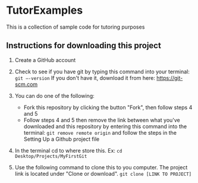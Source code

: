 # TutorExamples
This is a collection of sample code for tutoring purposes

## Instructions for downloading this project 
1) Create a GitHub account 

2) Check to see if you have git by typing this command into your terminal:
`git —-version`
If you don't have it, download it from here: https://git-scm.com

3) You can do one of the following:
   * Fork this repository by clicking the button "Fork", then follow steps 4 and 5  
   * Follow steps 4 and 5 then remove the link between what you've downloaded and this repository by entering this command into the terminal: `git remove remote origin` and follow the steps in the Setting Up a Github project file

4) In the terminal cd to where store this. Ex: `cd Desktop/Projects/MyFirstGit`

5) Use the following command to clone this to you computer. The project link is located under "Clone or download". 
`git clone [LINK TO PROJECT]`
